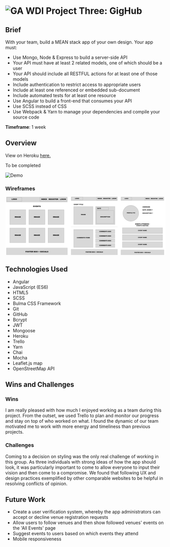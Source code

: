 #  ![GA](https://camo.githubusercontent.com/6ce15b81c1f06d716d753a61f5db22375fa684da/68747470733a2f2f67612d646173682e73332e616d617a6f6e6177732e636f6d2f70726f64756374696f6e2f6173736574732f6c6f676f2d39663838616536633963333837313639306533333238306663663535376633332e706e67) WDI Project Three: GigHub

## Brief
With your team, build a MEAN stack app of your own design. Your app must:

* Use Mongo, Node & Express to build a server-side API
* Your API must have at least 2 related models, one of which should be a user
* Your API should include all RESTFUL actions for at least one of those models
* Include authentication to restrict access to appropriate users
* Include at least one referenced or embedded sub-document
* Include automated tests for at least one resource
* Use Angular to build a front-end that consumes your API
* Use SCSS instead of CSS
* Use Webpack & Yarn to manage your dependencies and compile your source code

**Timeframe**: 1 week

## Overview
View on Heroku [here.](https://mysterious-wave-40778.herokuapp.com/)

To be completed

![Demo](./src/assets/p3-DemoProfile.gif)

### Wireframes
![Wireframes](./src/assets/p3-Wireframes.png)

## Technologies Used

* Angular
* JavaScript (ES6)
* HTML5
* SCSS
* Bulma CSS Framework
* Git
* GitHub
* Bcrypt
* JWT
* Mongoose
* Heroku
* Trello
* Yarn
* Chai
* Mocha
* Leaflet.js map
* OpenStreetMap API

## Wins and Challenges

### Wins
I am really pleased with how much I enjoyed working as a team during this project. From the outset, we used Trello to plan and monitor our progress and stay on top of who worked on what. I found the dynamic of our team motivated me to work with more energy and timeliness than previous projects. 

### Challenges
Coming to a decision on styling was the only real challenge of working in this group. As three individuals with strong ideas of how the app should look, it was particularly important to come to allow everyone to input their vision and then come to a compromise. We found that following UX and design practices exemplified by other comparable websites to be helpful in resolving conflicts of opinion. 

## Future Work
* Create a user verification system, whereby the app administrators can accept or decline venue registration requests
* Allow users to follow venues and then show followed venues' events on the 'All Events' page
* Suggest events to users based on which events they attend 
* Mobile responsiveness

